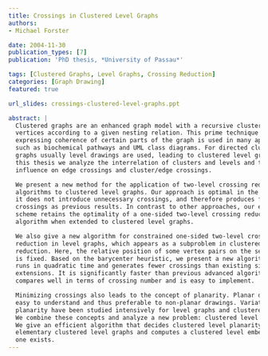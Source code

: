 ```yaml
---
title: Crossings in Clustered Level Graphs
authors:
- Michael Forster

date: 2004-11-30
publication_types: [7]
publication: 'PhD thesis, *University of Passau*'

tags: [Clustered Graphs, Level Graphs, Crossing Reduction]
categories: [Graph Drawing]
featured: true

url_slides: crossings-clustered-level-graphs.ppt

abstract: |
  Clustered graphs are an enhanced graph model with a recursive clustering of the
  vertices according to a given nesting relation. This prime technique for
  expressing coherence of certain parts of the graph is used in many applications,
  such as biochemical pathways and UML class diagrams. For directed clustered
  graphs usually level drawings are used, leading to clustered level graphs. In
  this thesis we analyze the interrelation of clusters and levels and their
  influence on edge crossings and cluster/edge crossings.

  We present a new method for the application of two-level crossing reduction
  algorithms to clustered level graphs. Our approach is optimal in the sense that
  it does not introduce unnecessary crossings, and therefore produces fewer
  crossings as previous results. In contrast to other approaches, our extension
  scheme retains the optimality of a one-sided two-level crossing reduction
  algorithm when extended to clustered level graphs.

  We also give a new algorithm for constrained one-sided two-level crossing
  reduction in level graphs, which appears as a subproblem in clustered crossing
  reduction. Here, the relative position of some vertex pairs on the second level
  is fixed. Based on the barycenter heuristic, we present a new algorithm that
  runs in quadratic time and generates fewer crossings than existing simple
  extensions. It is significantly faster than previous advanced algorithms, while it
  compares well in terms of crossing number and is easy to implement.

  Minimizing crossings also leads to the concept of planarity. Planar drawings are
  easy to understand and thus preferable to non-planar drawings. Variations of
  planarity have been studied intensively for level graphs and clustered graphs.
  We combine these concepts and analyze a new problem: clustered level planarity.
  We give an efficient algorithm that decides clustered level planarity of
  elementary clustered level graphs and computes a clustered level embedding, if
  one exists.
---
```

